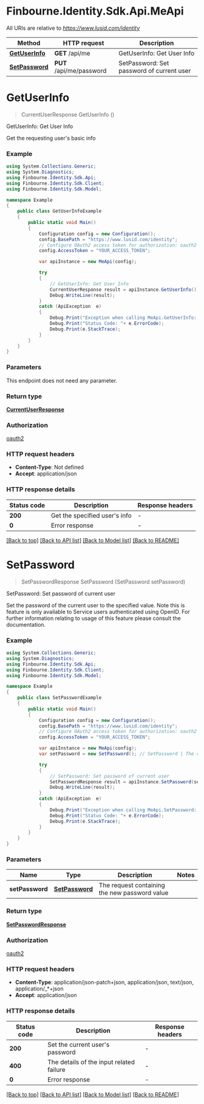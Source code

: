 # Finbourne.Identity.Sdk.Api.MeApi

All URIs are relative to *https://www.lusid.com/identity*

Method | HTTP request | Description
------------- | ------------- | -------------
[**GetUserInfo**](MeApi.md#getuserinfo) | **GET** /api/me | GetUserInfo: Get User Info
[**SetPassword**](MeApi.md#setpassword) | **PUT** /api/me/password | SetPassword: Set password of current user


<a name="getuserinfo"></a>
# **GetUserInfo**
> CurrentUserResponse GetUserInfo ()

GetUserInfo: Get User Info

Get the requesting user's basic info

### Example
```csharp
using System.Collections.Generic;
using System.Diagnostics;
using Finbourne.Identity.Sdk.Api;
using Finbourne.Identity.Sdk.Client;
using Finbourne.Identity.Sdk.Model;

namespace Example
{
    public class GetUserInfoExample
    {
        public static void Main()
        {
            Configuration config = new Configuration();
            config.BasePath = "https://www.lusid.com/identity";
            // Configure OAuth2 access token for authorization: oauth2
            config.AccessToken = "YOUR_ACCESS_TOKEN";

            var apiInstance = new MeApi(config);

            try
            {
                // GetUserInfo: Get User Info
                CurrentUserResponse result = apiInstance.GetUserInfo();
                Debug.WriteLine(result);
            }
            catch (ApiException  e)
            {
                Debug.Print("Exception when calling MeApi.GetUserInfo: " + e.Message );
                Debug.Print("Status Code: "+ e.ErrorCode);
                Debug.Print(e.StackTrace);
            }
        }
    }
}
```

### Parameters
This endpoint does not need any parameter.

### Return type

[**CurrentUserResponse**](CurrentUserResponse.md)

### Authorization

[oauth2](../README.md#oauth2)

### HTTP request headers

 - **Content-Type**: Not defined
 - **Accept**: application/json


### HTTP response details
| Status code | Description | Response headers |
|-------------|-------------|------------------|
| **200** | Get the specified user&#39;s info |  -  |
| **0** | Error response |  -  |

[[Back to top]](#) [[Back to API list]](../README.md#documentation-for-api-endpoints) [[Back to Model list]](../README.md#documentation-for-models) [[Back to README]](../README.md)

<a name="setpassword"></a>
# **SetPassword**
> SetPasswordResponse SetPassword (SetPassword setPassword)

SetPassword: Set password of current user

Set the password of the current user to the specified value.                Note this is feature is only available to Service users authenticated using OpenID. For further information  relating to usage of this feature please consult the documentation.

### Example
```csharp
using System.Collections.Generic;
using System.Diagnostics;
using Finbourne.Identity.Sdk.Api;
using Finbourne.Identity.Sdk.Client;
using Finbourne.Identity.Sdk.Model;

namespace Example
{
    public class SetPasswordExample
    {
        public static void Main()
        {
            Configuration config = new Configuration();
            config.BasePath = "https://www.lusid.com/identity";
            // Configure OAuth2 access token for authorization: oauth2
            config.AccessToken = "YOUR_ACCESS_TOKEN";

            var apiInstance = new MeApi(config);
            var setPassword = new SetPassword(); // SetPassword | The request containing the new password value

            try
            {
                // SetPassword: Set password of current user
                SetPasswordResponse result = apiInstance.SetPassword(setPassword);
                Debug.WriteLine(result);
            }
            catch (ApiException  e)
            {
                Debug.Print("Exception when calling MeApi.SetPassword: " + e.Message );
                Debug.Print("Status Code: "+ e.ErrorCode);
                Debug.Print(e.StackTrace);
            }
        }
    }
}
```

### Parameters

Name | Type | Description  | Notes
------------- | ------------- | ------------- | -------------
 **setPassword** | [**SetPassword**](SetPassword.md)| The request containing the new password value | 

### Return type

[**SetPasswordResponse**](SetPasswordResponse.md)

### Authorization

[oauth2](../README.md#oauth2)

### HTTP request headers

 - **Content-Type**: application/json-patch+json, application/json, text/json, application/_*+json
 - **Accept**: application/json


### HTTP response details
| Status code | Description | Response headers |
|-------------|-------------|------------------|
| **200** | Set the current user&#39;s password |  -  |
| **400** | The details of the input related failure |  -  |
| **0** | Error response |  -  |

[[Back to top]](#) [[Back to API list]](../README.md#documentation-for-api-endpoints) [[Back to Model list]](../README.md#documentation-for-models) [[Back to README]](../README.md)

